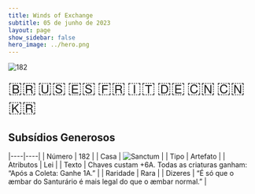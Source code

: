 ```yaml
---
title: Winds of Exchange
subtitle: 05 de junho de 2023
layout: page
show_sidebar: false
hero_image: ../hero.png
---
```


![182](https://mastervault-storage-prod.s3.amazonaws.com/media/card_front/pt/600_182_45bfd48c8963_pt.png)

<span title="Português" style="font-size: 32px;cursor: pointer;" onclick="javascript:document.querySelector('img[alt=\'182\']').src=document.querySelector('img[alt=\'182\']').src.replace(/card_front\/[^/]+/, 'card_front/pt').replace(/_[^/.0-9]+\.png/, '_pt.png')">🇧🇷</span>
<span title="English" style="font-size: 32px;cursor: pointer;" onclick="javascript:document.querySelector('img[alt=\'182\']').src=document.querySelector('img[alt=\'182\']').src.replace(/card_front\/[^/]+/, 'card_front/en').replace(/_[^/.0-9]+\.png/, '_en.png')">🇺🇸</span>
<span title="Español" style="font-size: 32px;cursor: pointer;" onclick="javascript:document.querySelector('img[alt=\'182\']').src=document.querySelector('img[alt=\'182\']').src.replace(/card_front\/[^/]+/, 'card_front/es').replace(/_[^/.0-9]+\.png/, '_es.png')">🇪🇸</span>
<span title="Français" style="font-size: 32px;cursor: pointer;" onclick="javascript:document.querySelector('img[alt=\'182\']').src=document.querySelector('img[alt=\'182\']').src.replace(/card_front\/[^/]+/, 'card_front/fr').replace(/_[^/.0-9]+\.png/, '_fr.png')">🇫🇷</span>
<span title="Italiano" style="font-size: 32px;cursor: pointer;" onclick="javascript:document.querySelector('img[alt=\'182\']').src=document.querySelector('img[alt=\'182\']').src.replace(/card_front\/[^/]+/, 'card_front/it').replace(/_[^/.0-9]+\.png/, '_it.png')">🇮🇹</span>
<span title="Deutsche" style="font-size: 32px;cursor: pointer;" onclick="javascript:document.querySelector('img[alt=\'182\']').src=document.querySelector('img[alt=\'182\']').src.replace(/card_front\/[^/]+/, 'card_front/de').replace(/_[^/.0-9]+\.png/, '_de.png')">🇩🇪</span>
<span title="简体中文" style="font-size: 32px;cursor: pointer;" onclick="javascript:document.querySelector('img[alt=\'182\']').src=document.querySelector('img[alt=\'182\']').src.replace(/card_front\/[^/]+/, 'card_front/zh-hans').replace(/_[^/.0-9]+\.png/, '_zh-hans.png')">🇨🇳</span>
<span title="繁體中文" style="font-size: 32px;cursor: pointer;" onclick="javascript:document.querySelector('img[alt=\'182\']').src=document.querySelector('img[alt=\'182\']').src.replace(/card_front\/[^/]+/, 'card_front/zh-hant').replace(/_[^/.0-9]+\.png/, '_zh-hant.png')">🇨🇳</span>
<span title="한국어" style="font-size: 32px;cursor: pointer;" onclick="javascript:document.querySelector('img[alt=\'182\']').src=document.querySelector('img[alt=\'182\']').src.replace(/card_front\/[^/]+/, 'card_front/ko').replace(/_[^/.0-9]+\.png/, '_ko.png')">🇰🇷</span>

## Subsídios Generosos

|----|----|
| Número | 182 |
| Casa | ![Sanctum](https://archonarcana.com/images/thumb/c/c7/Sanctum.png/22px-Sanctum.png "Santuário") |
| Tipo | Artefato |
| Atributos | Lei |
| Texto | Chaves custam +6A. Todas as criaturas ganham:  “Após a Coleta: Ganhe 1A.” |
| Raridade | Rara |
| Dizeres | “É só que o æmbar do Santurário é mais  legal do que o æmbar normal.” |

